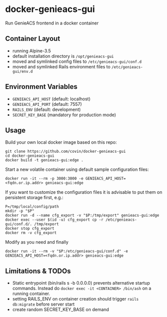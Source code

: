 # docker-genieacs-gui
Run GenieACS frontend in a docker container

## Container Layout
  * running Alpine-3.5
  * default installation directory is `/opt/genieacs-gui`
  * moved and symlinked config files to `/etc/genieacs-gui/conf.d`
  * moved and symlinked Rails environment files to `/etc/genieacs-gui/env.d`

## Environment Variables
  * `GENIEACS_API_HOST` (default: localhost)
  * `GENIEACS_API_PORT` (default: 7557)
  * `RAILS_ENV` (default: development)
  * `SECRET_KEY_BASE` (mandatory for production mode)

## Usage

Build your own local docker image based on this repo:
```
git clone https://github.com/covin/docker-genieacs-gui
cd docker-genieacs-gui
docker build -t genieacs-gui:edge .
```

Start a new volatile container using default sample configuration files:
```
docker run -it --rm -p 3000:3000 -e GENIEACS_API_HOST=<fqdn.or.ip.addr> genieacs-gui:edge
```

If you want to customize the configuration files it is advisable to put them on persistent storage first, e.g.:
```
P=/tmp/local/config/path
mkdir -p "$P"
docker run -d --name cfg_export -v "$P:/tmp/export" genieacs-gui:edge
docker exec --user $(id -u) cfg_export cp -r /etc/genieacs-gui/conf.d/. /tmp/export
docker stop cfg_export
docker rm -v cfg_export
```
Modify as you need and finally
```
docker run -it --rm -v "$P:/etc/genieacs-gui/conf.d" -e GENIEACS_API_HOST=<fqdn.or.ip.addr> genieacs-gui:edge
```

## Limitations & TODOs 
* Static entrypoint (bin/rails s -b 0.0.0.0) prevents alternative startup commands. Instead do `docker exec -it <CONTAINER> /bin/ash` on a running container.
* setting RAILS_ENV on container creation should trigger `rails db:migrate` before server start
* create random SECRET_KEY_BASE on demand

